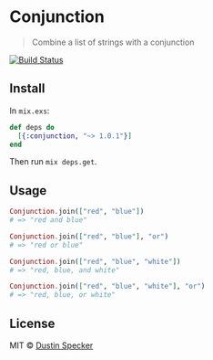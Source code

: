 # Conjunction

> Combine a list of strings with a conjunction

[![Build Status](https://travis-ci.org/dustinspecker/conjunction.svg?branch=master)](https://travis-ci.org/dustinspecker/conjunction)

## Install

In `mix.exs`:

```elixir
def deps do
  [{:conjunction, "~> 1.0.1"}]
end
```

Then run `mix deps.get`.

## Usage

```elixir
Conjunction.join(["red", "blue"])
# => "red and blue"

Conjunction.join(["red", "blue"], "or")
# => "red or blue"

Conjunction.join(["red", "blue", "white"])
# => "red, blue, and white"

Conjunction.join(["red", "blue", "white"], "or")
# => "red, blue, or white"
```

## License

MIT © [Dustin Specker](http://dustinspecker.com)
